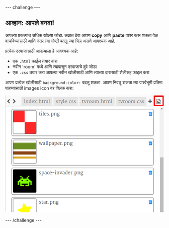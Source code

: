 \--- challenge \---

## आव्हान: आपले बनवा!

आपल्या प्रकल्पात अधिक खोल्या जोडा. लक्षात ठेवा आपण **copy** आणि **paste** वापर करू शकता वेळ वाचविण्यासाठी आणि नंतर त्या गोष्टी बदलू ज्या भिन्न असणे आवश्यक आहे.

प्रत्येक दरवाजासाठी आपल्याला हे आवश्यक आहे:

+ एक `.html` फाईल तयार करा
+ नवीन 'room' मध्ये आणि त्यापासून दरवाजाचे दुवे जोडा
+ एक `.css` तयार करा आपल्या नवीन खोलीसाठी आणि त्याच्या दारासाठी शैलीसह फाइल करा

आपण प्रत्येक खोलीसाठी `background-color:` बदलू शकता. आपण निवडू शकता त्या पार्श्वभूमी प्रतिमा पाहण्यासाठी images icon वर क्लिक करा:

![screenshot](images/rooms-images.png)

\--- /challenge \---